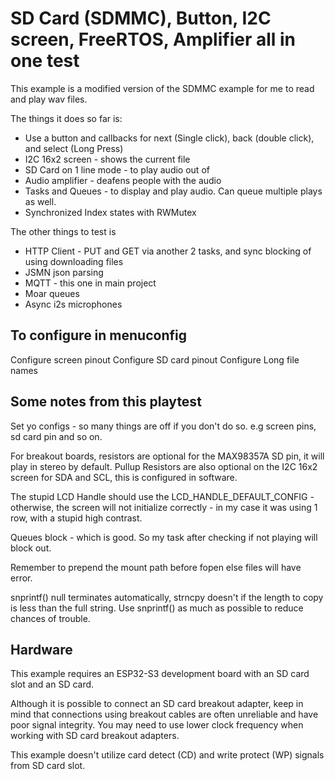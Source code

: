 # SD Card (SDMMC), Button, I2C screen, FreeRTOS, Amplifier all in one test

This example is a modified version of the SDMMC example for me to read and play wav files.

The things it does so far is:
- Use a button and callbacks for next (Single click), back (double click), and select (Long Press)
- I2C 16x2 screen - shows the current file
- SD Card on 1 line mode - to play audio out of
- Audio amplifier - deafens people with the audio
- Tasks and Queues - to display and play audio. Can queue multiple plays as well.
- Synchronized Index states with RWMutex

The other things to test is
- HTTP Client - PUT and GET via another 2 tasks, and sync blocking of using downloading files
- JSMN json parsing
- MQTT - this one in main project
- Moar queues
- Async i2s microphones

## To configure in menuconfig

Configure screen pinout
Configure SD card pinout
Configure Long file names


## Some notes from this playtest

Set yo configs - so many things are off if you don't do so. e.g screen pins, sd card pin and so on.

For breakout boards, resistors are optional for the MAX98357A SD pin, it will play in stereo by default. Pullup Resistors are also optional on the I2C 16x2 screen for SDA and SCL, this is configured in software.

The stupid LCD Handle should use the LCD_HANDLE_DEFAULT_CONFIG - otherwise, the screen will not initialize correctly - in my case it was using 1 row, with a stupid high contrast.

Queues block - which is good. So my task after checking if not playing will block out.


Remember to prepend the mount path before fopen else files will have error. 

snprintf() null terminates automatically, strncpy doesn't if the length to copy is less than the full string. Use snprintf() as much as possible to reduce chances of trouble.

## Hardware

This example requires an ESP32-S3 development board with an SD card slot and an SD card.

Although it is possible to connect an SD card breakout adapter, keep in mind that connections using breakout cables are often unreliable and have poor signal integrity. You may need to use lower clock frequency when working with SD card breakout adapters.

This example doesn't utilize card detect (CD) and write protect (WP) signals from SD card slot.
